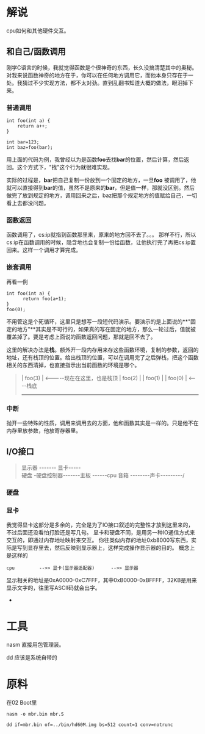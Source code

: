 # 解说
cpu如何和其他硬件交互。
## 和自己/函数调用
刚学C语言的时候，我就觉得函数是个很神奇的东西，长久没搞清楚其中的奥秘。
对我来说函数神奇的地方在于，你可以在任何地方调用它，而他本身只存在于一处。我猜过不少实现方法，都不太对劲。直到乱翻书知道大概的做法，眼泪掉下来。
### 普通调用

	int foo(int a) {
	    return a++;
	}
	
	int bar=123;
	int baz=foo(bar);
	
用上面的代码为例，我曾经以为是函数**foo**去找**bar**的位置，然后计算，然后返回。这个方式下，"找"这个行为就很难实现。

实际的过程是，**bar**把自己复制一份放到一个固定的地方，一旦**foo**
被调用了，他就可以直接得到**bar**的值，虽然不是原来的**bar**，但是值一样，那就没区别。然后做完了放到规定的地方，调用回来之后，baz把那个规定地方的值赋给自己，一切看上去都没问题。

### 函数返回
函数调用了，cs:ip就指到函数那里来，原来的地方回不去了。。。
那样不行，所以cs:ip在函数调用的时候，隐含地也会复制一份给函数，让他执行完了再把cs:ip置回来。这样一个调用才算完成。

### 嵌套调用
再看一例

	int foo(int a) {
	      return foo(a+1);
	}
	foo(0);
	
不用管这是个死循环，这里只是想写一段短代码演示。要演示的是上面说的**"固定的地方"**其实是不可行的，如果真的写在固定的地方，那么一轮过后，值就被覆盖掉了。要是考虑上面说的函数返回问题，那就是回不去了。

这里的解决办法是**栈**。额外开一段内存用来存这些函数环境，复制的参数，返回的地址，还有栈顶的位置。给出栈顶的位置，可以在调用完了之后弹栈，把这个函数相关的东西清掉，也直接指示出当前函数的环境是哪个。

> | foo(3)     | <-----现在在这里，也是栈顶
> | foo(2)     |
> | foo(1)     |
> | foo(0)     | <----栈底
> - - - - - - - -


### 中断
抛开一些特殊的性质，调用来调用去的方面，他和函数其实是一样的。只是他不在内存里放参数，他放寄存器里。

## I/O接口

> 显示器  ------- 显卡-----\
> 硬盘 -硬盘控制器-------主板 ------cpu
> 音箱 --------声卡---------/


### 硬盘


### 显卡
我觉得显卡这部分是多余的，完全是为了IO接口叙述的完整性才放到这里来的，不过后面还没看怕打脸还是写几句。
显卡和硬盘不同，是用另一种IO通信方式来交互的，即通过内存地址映射来交互。
你往类似内存的地址0xb8000写东西，实际是写到显存里去，然后反映到显示器上，这样完成操作显示器的目的。
概念上是这样的

	cpu         -->> 显卡(显示器适配器)      -->> 显示器

显示相关的地址是0xA0000-0xC7FFF，其中0xB0000-0xBFFFF，32KB是用来显示文字的，往里写ASCII码就会出字。

-

# 工具
nasm 直接用包管理装。

dd 应该是系统自带的

# 原料
在02 Boot里

	nasm -o mbr.bin mbr.S
	
	dd if=mbr.bin of=../bin/hd60M.img bs=512 count=1 conv=notrunc
